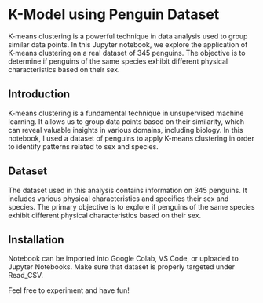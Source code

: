 # K-Model using Penguin Dataset

K-means clustering is a powerful technique in data analysis used to group similar data points. 
In this Jupyter notebook, we explore the application of K-means clustering on a real dataset of 345 penguins. 
The objective is to determine if penguins of the same species exhibit different physical characteristics based on their sex.


## Introduction 

K-means clustering is a fundamental technique in unsupervised machine learning.
It allows us to group data points based on their similarity, which can reveal valuable insights in various domains, including biology.
In this notebook, I used a dataset of penguins to apply K-means clustering in order to identify patterns related to sex and species.

## Dataset 

The dataset used in this analysis contains information on 345 penguins.
It includes various physical characteristics and specifies their sex and species. 
The primary objective is to explore if penguins of the same species exhibit different physical characteristics based on their sex.

## Installation 
Notebook can be imported into Google Colab, VS Code, or uploaded to Jupyter Notebooks.
Make sure that dataset is properly targeted under Read_CSV. 

Feel free to experiment and have fun!



